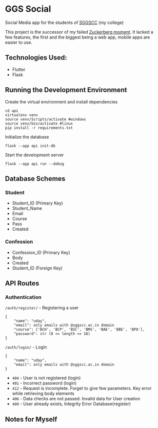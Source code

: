 # GGS Social

Social Media app for the students of [SGGSCC](https://www.sggscc.ac.in/) (my college)

This project is the successor of my failed [Zuckerberg moment](https://github.com/usyntest/CollegeApp). It lacked a few features, the first and the biggest being a web app, mobile apps are easier to use.

## Technologies Used:

- Flutter
- Flask

## Running the Development Environment

Create the virtual environment and install dependencies

```
cd api
virtualenv venv
source venv/Scripts/activate #windows
source venv/bin/activate #linux
pip install -r requirements.txt
```

Initialize the database

```
flask --app api init-db
```

Start the development server

```
flask --app api run --debug
```

## Database Schemes

### Student

- Student_ID (Primary Key)
- Student_Name
- Email
- Course
- Pass
- Created

### Confession

- Confession_ID (Primary Key)
- Body
- Created
- Student_ID (Foreign Key)

## API Routes

### Authentication

`/auth/register/` - Registering a user

```
{
    "name": "uday",
    "email": only emails with @sggscc.ac.in domain
    "course": ['BCH', 'BCP', 'BSC', 'BMS', 'BAE', 'BBE', 'BPA'],
    "password": str (8 <= length <= 16)
}
```

`/auth/login/` - Login

```
{
    "name": "uday",
    "email": only emails with @sggscc.ac.in domain
}
```

- `404` - User is not registered (login)
- `401` - Incorrect password (login)
- `412` - Request is incomplete. Forget to give few parameters. Key error while retrieving body elements
- `406` - Data checks are not passed. Invalid data for User creation
- `409` - User already exists, Integrity Error Database(register)

## Notes for Myself
